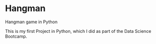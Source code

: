 # Hangman
Hangman game in Python

This is my first Project in Python, which I did as part of the Data Science Bootcamp. 
